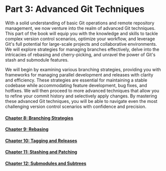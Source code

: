 Part 3: Advanced Git Techniques
===============================

With a solid understanding of basic Git operations and remote repository management, we now venture into the realm of advanced Git techniques. This part of the book will equip you with the knowledge and skills to tackle complex version control scenarios, optimize your workflow, and leverage Git's full potential for large-scale projects and collaborative environments. We will explore strategies for managing branches effectively, delve into the intricacies of rebasing and cherry-picking, and unravel the power of Git's stash and submodule features.

We will begin by examining various branching strategies, providing you with frameworks for managing parallel development and releases with clarity and efficiency. These strategies are essential for maintaining a stable codebase while accommodating feature development, bug fixes, and hotfixes. We will then proceed to more advanced techniques that allow you to refine your commit history and selectively apply changes. By mastering these advanced Git techniques, you will be able to navigate even the most challenging version control scenarios with confidence and precision.

#### [Chapter 8: Branching Strategies](/Chapter%208.md)
#### [Chapter 9: Rebasing](/Chapter%209.md)
#### [Chapter 10: Tagging and Releases](/Chapter%2010.md)
#### [Chapter 11: Stashing and Patching](/Chapter%2011.md)
#### [Chapter 12: Submodules and Subtrees](/Chapter%2012.md)
